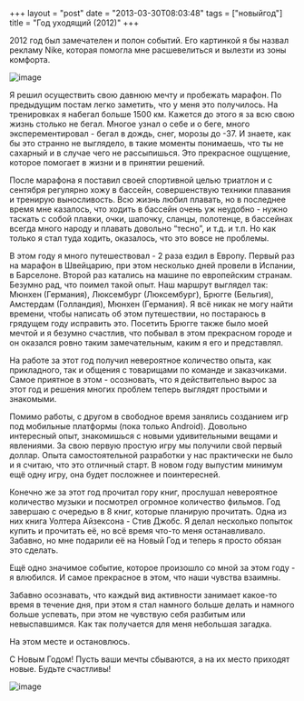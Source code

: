 +++
layout = "post"
date = "2013-03-30T08:03:48"
tags = ["новыйгод"]
title = "Год уходящий (2012)"
+++

2012 год был замечателен и полон событий. Его картинкой я бы назвал рекламу Nike, которая помогла мне расшевелиться и вылезти из зоны комфорта.

![image](/blog/2013/03/review-2012-1.jpg)

Я решил осуществить свою давнюю мечту и пробежать марафон. По предыдущим постам легко заметить, что у меня это получилось. На тренировках я набегал больше 1500 км. Кажется до этого я за всю свою жизнь столько не бегал. Многое узнал о себе и о беге, много эксперементировал - бегал в дождь, снег, морозы до -37. И знаете, как бы это странно не выглядело, в такие моменты понимаешь, что ты не сахарный и в случае чего не рассыпишься. Это прекрасное ощущение, которое помогает в жизни и в принятии решений.

После марафона я поставил своей спортивной целью триатлон и с сентября регулярно хожу в бассейн, совершенствую техники плавания и тренирую выносливость. Всю жизнь любил плавать, но в последнее время мне казалось, что ходить в бассейн очень уж неудобно - нужно таскать с собой плавки, очки, шапочку, сланцы, полотенце, в бассейнах всегда много народу и плавать довольно “тесно”, и т.д. и т.п. Но как только я стал туда ходить, оказалось, что это вовсе не проблемы.

В этом году я много путешествовал - 2 раза ездил в Европу. Первый раз на марафон в Швейцарию, при этом несколько дней провели в Испании, в Барселоне. Второй раз катались на машине по европейским странам. Безумно рад, что поимел такой опыт. Наш маршрут выглядел так: Мюнхен (Германия), Люксембург (Люксембург), Брюгге (Бельгия), Амстердам (Голландия), Мюнхен (Германия). Я всё никак не могу найти времени, чтобы написать об этом путешествии, но постараюсь в грядущем году исправить это. Посетить Брюгге также было моей мечтой и я безумно счастлив, что побывал в этом прекрасном городе и он оказался ровно таким замечательным, каким я его и представлял.

На работе за этот год получил невероятное количество опыта, как прикладного, так и общения с товарищами по команде и заказчиками. Самое приятное в этом - осозновать, что я действительно вырос за этот год и решения многих проблем теперь выглядят простыми и знакомыми. 

Помимо работы, с другом в свободное время занялись созданием игр под мобильные платформы (пока только Android). Довольно интересный опыт, знакомишься с новыми удивительными вещами и явлениями. За свою первую простую игру мы получили свой первый доллар. Опыта самостоятельной разработки у нас практически не было и я считаю, что это отличный старт. В новом году выпустим минимум ещё одну игру, она будет посложнее и поинтересней. 

Конечно же за этот год прочитал гору книг, прослушал невероятное количество музыки и посмотрел огромное количество фильмов. Год завершаю с очередью в 8 книг, которые планирую прочитать. Одна из них книга Уолтера Айзексона - Стив Джобс. Я делал несколько попыток купить и прочитать её, но всё время что-то меня останавливало. Забавно, но мне подарили её на Новый Год и теперь я просто обязан это сделать.

Ещё одно значимое событие, которое произошло со мной за этом году - я влюбился. И самое прекрасное в этом, что наши чувства взаимны.

Забавно осознавать, что каждый вид активности занимает какое-то время в течение дня, при этом я стал намного больше делать и намного больше успевать, при этом не чувствую себя разбитым или невыспавшимся. Как так получается для меня небольшая загадка.

На этом месте и остановлюсь.

С Новым Годом! Пусть ваши мечты сбываются, а на их место приходят новые. Будьте счастливы!

![image](/blog/2013/03/review-2012-2.jpg)